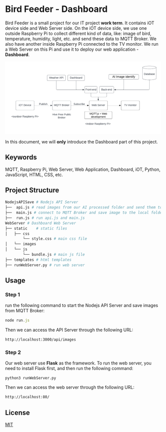 # Bird Feeder - Dashboard

Bird Feeder is a small project for our IT project **work term**. It contains iOT device side and Web Server side. On the iOT device side, we use one outside Raspberry Pi to collect different kind of data, like: image of bird, temperature, humidity, light, etc. and send these data to MQTT Broker. We also have another inside Raspberry Pi connected to the TV monitor. We run a Web Server on this Pi and use it to deploy our web application - **Dashboard**. 

![](static/images/diagram.png)

In this document, we will **only** introduce the Dashboard part of this project.

## Keywords
MQTT, Raspberry Pi, Web Server, Web Application, Dashboard, iOT, Python, JavaScript, HTML, CSS, etc.

## Project Structure

```bash   
NodejsAPISave # Nodejs API Server
├──  api.js # read images from our AI processed folder and send them to the web server 
├──  main.js # connect to MQTT Broker and save image to the local folder 
├──  run.js # run api.js and main.js
WebServer # Dashboard Web Server
├── static    # static files
│   ├── css
        └── style.css # main css file
│   └── images
│   └── js
        └── bundle.js # main js file
├── templates # html templates
├── runWebServer.py # run web server
```

## Usage

### Step 1
run the following command to start the Nodejs API Server and save images from MQTT Broker:
```javascript
node run.js
```
Then we can access the API Server through the following URL:

```bash
http://localhost:3000/api/images
```

### Step 2

Our web server use **Flask** as the framework. To run the web server, you need to install Flask first, and then run the following command:

```python3
python3 runWebServer.py
```

Then we can access the web server through the following URL:

```bash
http://localhost:80/
```

## License

[MIT](https://choosealicense.com/licenses/mit/)
